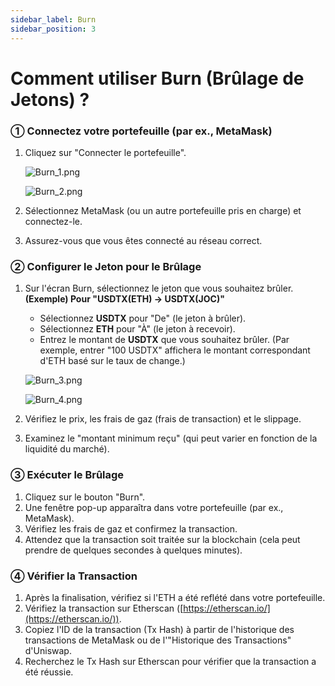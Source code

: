 ```yaml
---
sidebar_label: Burn
sidebar_position: 3
---
```


# Comment utiliser Burn (Brûlage de Jetons) ?

### **① Connectez votre portefeuille (par ex., MetaMask)**

1. Cliquez sur "Connecter le portefeuille".
    
   ![Burn_1.png](/img/docs/Burn_1.png)

   ![Burn_2.png](/img/docs/Burn_2.png)
        
2. Sélectionnez MetaMask (ou un autre portefeuille pris en charge) et connectez-le.
3. Assurez-vous que vous êtes connecté au réseau correct.

### **② Configurer le Jeton pour le Brûlage**

1. Sur l'écran Burn, sélectionnez le jeton que vous souhaitez brûler.  
   **(Exemple) Pour "USDTX(ETH) → USDTX(JOC)"**  
   - Sélectionnez **USDTX** pour "De" (le jeton à brûler).  
   - Sélectionnez **ETH** pour "À" (le jeton à recevoir).  
   - Entrez le montant de **USDTX** que vous souhaitez brûler. (Par exemple, entrer "100 USDTX" affichera le montant correspondant d'ETH basé sur le taux de change.)
    
   ![Burn_3.png](/img/docs/Burn_3.png)
    
   ![Burn_4.png](/img/docs/Burn_4.png)
    
2. Vérifiez le prix, les frais de gaz (frais de transaction) et le slippage.  
3. Examinez le "montant minimum reçu" (qui peut varier en fonction de la liquidité du marché).

### **③ Exécuter le Brûlage**

1. Cliquez sur le bouton "Burn".  
2. Une fenêtre pop-up apparaîtra dans votre portefeuille (par ex., MetaMask).  
3. Vérifiez les frais de gaz et confirmez la transaction.  
4. Attendez que la transaction soit traitée sur la blockchain (cela peut prendre de quelques secondes à quelques minutes).

### **④ Vérifier la Transaction**

1. Après la finalisation, vérifiez si l'ETH a été reflété dans votre portefeuille.  
2. Vérifiez la transaction sur Etherscan ([https://etherscan.io/](https://etherscan.io/)).  
3. Copiez l'ID de la transaction (Tx Hash) à partir de l'historique des transactions de MetaMask ou de l'"Historique des Transactions" d'Uniswap.  
4. Recherchez le Tx Hash sur Etherscan pour vérifier que la transaction a été réussie.